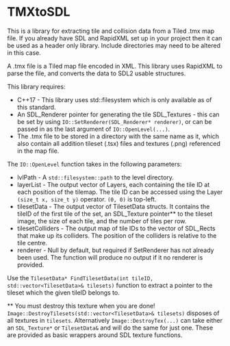# TMXtoSDL
This is a library for extracting tile and collision data from a Tiled .tmx map file. If you already have SDL and RapidXML set up in your project then it can be used as a header only library. Include directories may need to be altered in this case.

A .tmx file is a Tiled map file encoded in XML. This library uses RapidXML to parse the file, and converts the data to SDL2 usable structures.

This library requires:
* C++17 - This library uses std::filesystem which is only available as of this standard.
* An SDL_Renderer pointer for generating the tile SDL_Textures - this can be set by using `IO::SetRenderer(SDL_Renderer* renderer)`, or can be passed in as the last argument of `IO::OpenLevel(...)`.
* The .tmx file to be stored in a directory with the same name as it, which also contain all addition tileset (.tsx) files and textures (.png) referenced in the map file.

The `IO::OpenLevel` function takes in the following parameters:
* lvlPath - A `std::filesystem::path` to the level directory.
* layerList - The output vector of Layers, each containing the tile ID at each position of the tilemap. The tile ID can be accessed using the Layer `(size_t x, size_t y)` operator. `(0, 0)` is top-left. 
* tilesetData - The output vector of TilesetData structs. It contains the tileID of the first tile of the set, an SDL_Texture pointer** to the tileset image, the size of each tile, and the number of tiles per row.
* tilesetColliders - The output map of tile IDs to the vector of SDL_Rects that make up its colliders. The position of the colliders is relative to the tile centre.
* renderer - Null by default, but required if SetRenderer has not already been used. The function will produce no output if it no renderer is provided.

Use the `TilesetData* FindTilesetData(int tileID, std::vector<TilesetData>& tilesets)` function to extract a pointer to the tileset which the given tileID belongs to.

\*\* You must destroy this texture when you are done! `Image::DestroyTilesets(std::vector<TilesetData>& tilesets)` disposes of all textures in `tilesets`. Alternatively `Image::DestroyTex(...)` can take either an `SDL_Texture*` or `TilesetData&` and will do the same for just one. These are provided as basic wrappers around SDL texture functions. 